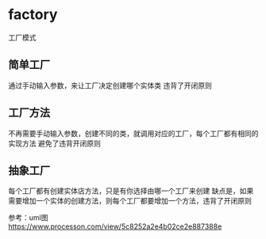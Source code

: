 # factory
工厂模式



## 简单工厂
通过手动输入参数，来让工厂决定创建哪个实体类
违背了开闭原则

## 工厂方法
不再需要手动输入参数，创建不同的类，就调用对应的工厂，每个工厂都有相同的实现方法
避免了违背开闭原则

## 抽象工厂
每个工厂都有创建实体店方法，只是有你选择由哪一个工厂来创建
缺点是，如果需要增加一个实体的创建方法，则每个工厂都要增加一个方法，违背了开闭原则


参考：uml图
https://www.processon.com/view/5c8252a2e4b02ce2e887388e

